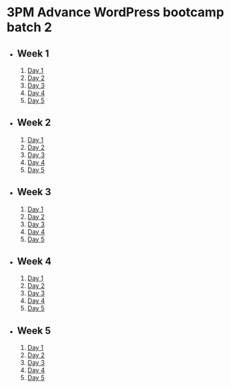 # 3PM Advance WordPress bootcamp batch 2

- ## Week 1

   1. [Day 1](https://www.facebook.com/iCodeguru/videos/1082998496176969)
   2. [Day 2](https://www.facebook.com/iCodeguru/videos/1066349734438243)
   3. [Day 3](https://www.facebook.com/iCodeguru/videos/372262752419267)
   4. [Day 4](https://www.facebook.com/iCodeguru/videos/3629652860590099)
   5. [Day 5](https://www.facebook.com/iCodeguru/videos/1354198805265906)

- ## Week 2

   1. [Day 1](https://www.facebook.com/iCodeguru/videos/2651907524956902)
   2. [Day 2](https://www.facebook.com/iCodeguru/videos/767060125342397)
   3. [Day 3]()
   4. [Day 4](https://www.facebook.com/iCodeguru/videos/1407657346521434)
   5. [Day 5]()

- ## Week 3

   1. [Day 1](https://www.facebook.com/iCodeguru/videos/918402846957350)
   2. [Day 2](https://www.facebook.com/iCodeguru/videos/800956825207723)
   3. [Day 3](https://www.facebook.com/iCodeguru/videos/1121045042430046)
   4. [Day 4](https://www.facebook.com/iCodeguru/videos/910789367160460)
   5. [Day 5](https://www.facebook.com/iCodeguru/videos/984684136617739)

- ## Week 4

   1. [Day 1](https://www.facebook.com/iCodeguru/videos/351943534497510)
   2. [Day 2](https://www.facebook.com/iCodeguru/videos/1248825525874087)
   3. [Day 3](https://www.facebook.com/iCodeguru/videos/862851988980003)
   4. [Day 4](https://www.facebook.com/iCodeguru/videos/790232896304821)
   5. [Day 5](https://www.facebook.com/iCodeguru/videos/793164502871712)

- ## Week 5

   1. [Day 1](https://www.facebook.com/iCodeguru/videos/374716768241182)
   2. [Day 2](https://www.facebook.com/iCodeguru/videos/249693058220757)
   3. [Day 3](https://www.facebook.com/iCodeguru/videos/351039101271026)
   4. [Day 4](https://www.facebook.com/iCodeguru/videos/1117794079646098)
   5. [Day 5]()

<!-- - ## Week 

   1. [Day 1]()
   2. [Day 2]()
   3. [Day 3]()
   4. [Day 4]()
   5. [Day 5]() -->

<!-- - ## Week 

   1. [Day 1]()
   2. [Day 2]()
   3. [Day 3]()
   4. [Day 4]()
   5. [Day 5]() -->

<!-- - ## Week 

   1. [Day 1]()
   2. [Day 2]()
   3. [Day 3]()
   4. [Day 4]()
   5. [Day 5]() -->